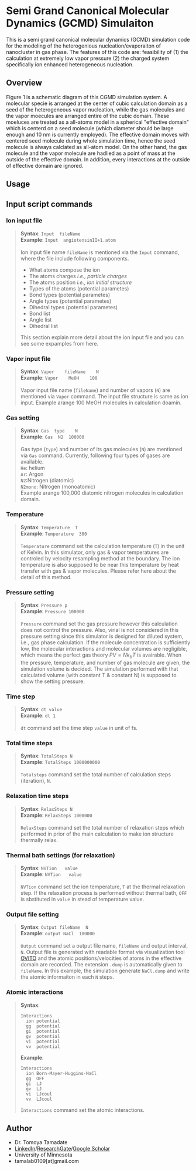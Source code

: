 # Semi Grand Canonical Molecular Dynamics (GCMD) Simulaiton
This is a semi grand canonical molecular dynamics (GCMD) simulation code for the modeling of the heterogenious nucleation/evaporaiton of nanocluster in gas phase.  The features of this code are: feasibility of (1) the calculation at extremely low vapor pressure (2) the charged system specifically ion enhanced heterogeneous nucleation.
## Overview
Figure 1 is a schematic diagram of this CGMD simulation system.  A molecular specie is arranged at the center of cubic calculation domain as a seed of the heterogeneous vapor nucleation, while the gas molecules and the vapor moecules are arranged entire of the cubic domain. These moeluces are treated as a all-atoms model in a spherical "effective domain" which is centerd on a seed molecule (which diameter should be large enough and 10 nm is currently employed).  The effective domain moves with centered seed molecule during whole simulation time, hence the seed molecule is always calclated as all-atom model. On the other hand, the gas molecule and the vapor molecule are hadlied as a point of mass at the outside of the effective domain.  In addition, every interactions at the outside of effective domain are ignored.  
## Usage

## Input script commands
### Ion input file
>**Syntax**:  `Input  fileName`  
**Example**:  `Input  angiotensinII+1.atom`<br><br>
>Ion input file name `fileName` is mentioned via the `Input` command, where the file include following components.
> - What atoms compose the ion
> - The atoms charges *i.e., particle charges*
> - The atoms position *i.e., ion initial structure*
> - Types of the atoms (potential parametes)
> - Bond types (potential parametes)
> - Angle types (potential parametes)
> - Dihedral types (potential parametes)
> - Bond list
> - Angle list
> - Dihedral list  
>  
> This section explain more detail about the ion input file and you can see some expamples from here.

### Vapor input file
>**Syntax**:  `Vapor	fileName	N`  
**Example**:  `Vapor	MeOH	100`<br><br>
>Vapor input file name (`fileName`) and number of vapors (`N`) are mentioned via `Vapor` command.  The input file structure is same as ion input.  Example arange 100 MeOH molecules in calculation doamin.
### Gas setting
>**Syntax**:  `Gas	type	N`  
**Example**:  `Gas	N2	100000`<br><br>
>Gas type (`type`) and number of its gas molecules (`N`) are mentioned via `Gas` command.  Currently, following four types of gases are available.  
>`He`: helium  
>`Ar`: Argon  
>`N2`:Nitrogen (diatomic)  
>`N2mono`: Nitrogen (monoatomic)  
Example arange 100,000 diatomic nitrogen molecules in calculation domain.
### Temperature
>**Syntax**:  `Temperature	T`  
**Example**:  `Temperature  300`<br><br>
>`Temperature` command set the calculation temperature (`T`) in the unit of Kelvin.  In this simulator, only gas & vapor temperatures are controled by velocity resampling method at the boundary.  The ion temperature is also supposed to be near this temperature by heat transfer with gas & vapor molecules.  Please refer here about the detail of this method.
### Pressure setting
>**Syntax**:  `Pressure	p`  
**Example**:  `Pressure 100000`<br><br>
>`Pressure` command set the gas pressure however this calculation does not control the pressure.  Also, virial is not considered in this pressure setting since this simulator is designed for diluted system, i.e., gas phase calculation.  If the molecule concentration is sufficiently low, the molecular interactions and molecular volumes are negligible, which means the perfect gas theory $PV=Nk_bT$ is avairable.  When the pressure, temperature, and number of gas molecule are given, the simulation volume is decided.  The simulation performed with that calculated volume (with constant T & constant N) is supposed to show the setting pressure.
### Time step
>**Syntax**:  `dt value`  
**Example**:  `dt 1`<br><br>
>`dt` command set the time step `value` in unit of fs.
### Total time steps
>**Syntax**:  `TotalSteps N`  
**Example**:  `TotalSteps 1000000000`<br><br>
>`Totalsteps` command set the total number of calculation steps (iteration), `N`.
### Relaxation time steps
>**Syntax**:  `RelaxSteps N`  
**Example**:  `RelaxSteps 1000000`<br><br>
>`RelaxSteps` command set the total number of relaxation steps which performed in prior of the main calculation to make ion structure thermally relax.
### Thermal bath settings (for relaxation)
>**Syntax**:  `NVTion	value`  
**Example**:  `NVTion	value`<br><br>
>`NVTion` command set the ion temperature, `T` at the thermal relaxation step.  If the relaxation process is performed without thermal bath, `OFF` is sbstituted in `value` in stead of temperature value.
### Output file setting
>**Syntax**:  `Output fileName  N`  
**Example**:  `output NaCl  100000`<br><br>
>`Output` command set a output file name, `fileName` and output interval, `N`.  Output file is generated with readable format via visualization tool [OVITO](https://www.ovito.org/) and the atomic positions/velocities of atoms in the effective domain are recorded.  The extension `.dump` is automatically given to `fileName`. In this example, the simulation generate `NaCl.dump` and write the atomic informaiton in each `N` steps.
### Atomic interactions
>**Syntax**:
>```
>Interactions
>   ion	potential
>   gg	potential
>   gi	potential
>   gv	potential
>   vi	potential
>   vv	potential
>```
>**Example**:
>```
>Interactions
>   ion	Born-Mayer-Huggins-NaCl
>   gg	OFF
>   gi	LJ
>   gv	LJ
>   vi	LJcoul
>   vv	LJcoul
>```
>`Interactions` command set the atomic interactions.


## Author
* Dr. Tomoya Tamadate
* [LinkedIn](https://www.linkedin.com/in/tomoya-tamadate-953673142/)/[ResearchGate](https://www.researchgate.net/profile/Tomoya-Tamadate)/[Google Scholar](https://scholar.google.com/citations?user=XXSOgXwAAAAJ&hl=ja)
* University of Minnesota
* tamalab0109[at]gmail.com
